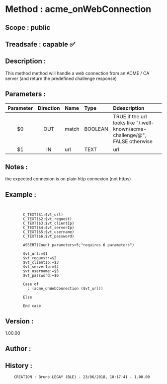 ﻿# **Method :** acme_onWebConnection
## **Scope :** public
## **Treadsafe :** capable ✅ 
## **Description :** 
This method method will handle a web connection from an ACME / CA server (and return the predefined challenge response)
## **Parameters :** 
| Parameter | Direction | Name | Type | Ddescription | 
|:----:|:----:|:----|:----|:----| 
| $0 | OUT | match | BOOLEAN | TRUE if the url looks like "/.well-known/acme-challenge/@", FALSE otherwise | 
| $1 | IN | url | TEXT | url | 

## **Notes :** 
the expected connexion is on plain http connexion (not https)
## **Example :** 
```

      
        C_TEXT($1;$vt_url)
        C_TEXT($2;$vt_request)
        C_TEXT($3;$vt_clientIp)
        C_TEXT($4;$vt_serverIp)
        C_TEXT($5;$vt_username)
        C_TEXT($6;$vt_password)
      
        ASSERT(Count parameters>5;"requires 6 parameters")
      
        $vt_url:=$1
        $vt_request:=$2
        $vt_clientIp:=$3
        $vt_serverIp:=$4
        $vt_username:=$5
        $vt_password:=$6
      
        Case of 
          : (acme_onWebConnection ($vt_url))
      
        Else 
      
        End case
```
## **Version :** 
1.00.00
## **Author :** 

## **History :** 
 
        CREATION : Bruno LEGAY (BLE) - 23/06/2018, 18:17:41 - 1.00.00
